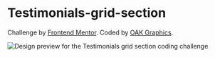 # Testimonials-grid-section

Challenge by [Frontend Mentor](https://www.frontendmentor.io). Coded by [OAK Graphics](https://www.instagram.com/OAK_Graphics).


![Design preview for the Testimonials grid section coding challenge](./design/desktop-preview.jpg)